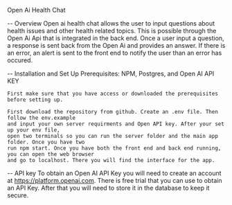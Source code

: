 Open Ai Health Chat

-- Overview
    Open ai health chat allows the user to input questions about health issues and other health 
    related topics. This is possible through the Open Ai Api that is integrated in the back end.
    Once a user input a question, a response is sent back from the Open Ai and provides an answer.
    If there is an error, an alert is sent to the front end to notify the user than an error has 
    occured.

-- Installation and Set Up
    Prerequisites: NPM, Postgres, and Open AI API KEY

    First make sure that you have access or downloaded the prerequisites before setting up.

    First download the repository from github. Create an .env file. Then follow the env.example
    and input your own server requirments and Open API key. After your set up your env file, 
    open two terminals so you can run the server folder and the main app folder. Once you have two
    run npm start. Once you have both the front end and back end running, you can open the web browser
    and go to localhost. There you will find the interface for the app. 

-- API key 
    To obtain an Open AI API Key you will need to create an account at https://platform.openai.com. There is 
    free trial that you can use to obtain an API Key. After that you will need to store it in the database
    to keep it secure. 

